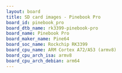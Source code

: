 ```yaml
---
layout: board
title: SD card images - Pinebook Pro
board_id: pinebook_pro
board_dtb_name: rk3399-pinebook-pro
board_name: Pinebook Pro
board_maker_name: Pine64
board_soc_name: Rockchip RK3399
board_cpu_name: ARM Cortex A72/A53 (armv8)
board_cpu_arch_isa: armv8
board_cpu_arch_debian: arm64
---
```

